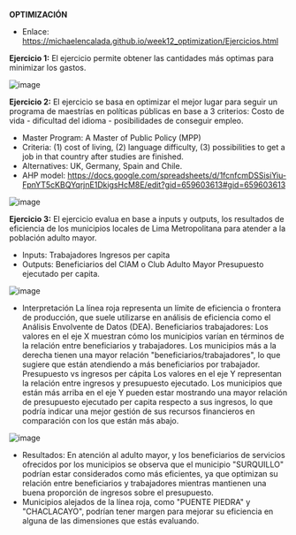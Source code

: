 **OPTIMIZACIÓN**


- Enlace: https://michaelencalada.github.io/week12_optimization/Ejercicios.html

**Ejercicio 1:**
El ejercicio permite obtener las cantidades más optimas para minimizar los gastos.

![image](https://github.com/user-attachments/assets/39197599-4c34-4469-8e04-5f6311ce1af4)


**Ejercicio 2:**
El ejercicio se basa en optimizar el mejor lugar para seguir un programa de maestrías en políticas públicas en base a 3 criterios: Costo de vida - dificultad del idioma - posibilidades de conseguir empleo.
- Master Program: A Master of Public Policy (MPP)
- Criteria: (1) cost of living, (2) language difficulty, (3) possibilities to get a job in that country after studies are finished.
- Alternatives: UK, Germany, Spain and Chile.
- AHP model: https://docs.google.com/spreadsheets/d/1fcnfcmDSSisiYiu-FpnYT5cKBQYqrjnE1DkigsHcM8E/edit?gid=659603613#gid=659603613

![image](https://github.com/user-attachments/assets/f7c3110a-43cf-4c96-8d97-2d7905203f6b)

**Ejercicio 3:**
El ejercicio evalua en base a inputs y outputs, los resultados de eficiencia de los municipios locales de Lima Metropolitana para atender a la población adulto mayor. 
- Inputs: Trabajadores Ingresos per capita
- Outputs: Beneficiarios del CIAM o Club Adulto Mayor Presupuesto ejecutado per capita.

![image](https://github.com/user-attachments/assets/0d7c5570-dc68-4d49-9bba-ed183e3e086a)

- Interpretación La línea roja representa un límite de eficiencia o frontera de producción, que suele utilizarse en análisis de eficiencia como el Análisis Envolvente de Datos (DEA). Beneficiarios trabajadores: Los valores en el eje X muestran cómo los municipios varían en términos de la relación entre beneficiarios y trabajadores. Los municipios más a la derecha tienen una mayor relación "beneficiarios/trabajadores", lo que sugiere que están atendiendo a más beneficiarios por trabajador. Presupuesto vs ingresos per cápita Los valores en el eje Y representan la relación entre ingresos y presupuesto ejecutado. Los municipios que están más arriba en el eje Y pueden estar mostrando una mayor relación de presupuesto ejecutado per capita respecto a sus ingresos, lo que podría indicar una mejor gestión de sus recursos financieros en comparación con los que están más abajo.

![image](https://github.com/user-attachments/assets/2f8b1aaa-b15c-4687-992d-bc4ea3fd32d0)


- Resultados: En atención al adulto mayor, y los beneficiarios de servicios ofrecidos por los municipios se observa que el municipio "SURQUILLO" podrían estar considerados como más eficientes, ya que optimizan su relación entre beneficiarios y trabajadores mientras mantienen una buena proporción de ingresos sobre el presupuesto.
- Municipios alejados de la línea roja, como "PUENTE PIEDRA" y "CHACLACAYO", podrían tener margen para mejorar su eficiencia en alguna de las dimensiones que estás evaluando.





